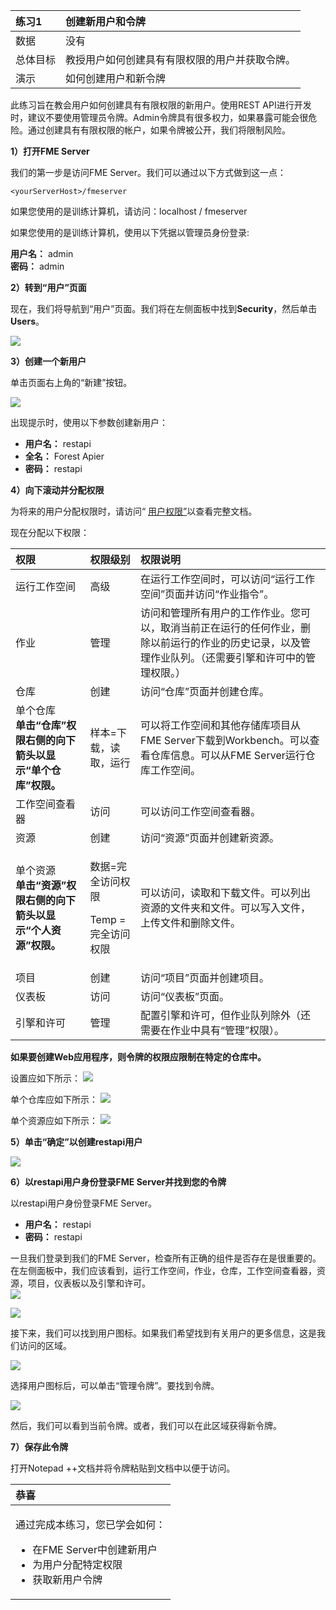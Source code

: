 |  练习1 |  创建新用户和令牌 |
| :--- | :--- |
| 数据 | 没有 |
| 总体目标 | 教授用户如何创建具有有限权限的用户并获取令牌。 |
| 演示 | 如何创建用户和新令牌 |

此练习旨在教会用户如何创建具有有限权限的新用户。使用REST API进行开发时，建议不要使用管理员令牌。Admin令牌具有很多权力，如果暴露可能会很危险。通过创建具有有限权限的帐户，如果令牌被公开，我们将限制风险。

  
**1）打开FME Server**

我们的第一步是访问FME Server。我们可以通过以下方式做到这一点：

```text
<yourServerHost>/fmeserver
```

如果您使用的是训练计算机，请访问：localhost / fmeserver

如果您使用的是训练计算机，使用以下凭据以管理员身份登录:

**用户名：** admin  
 **密码：** admin

  
**2）转到“用户”页面**

现在，我们将导航到“用户”页面。我们将在左侧面板中找到**Security**，然后单击**Users**。

[![](../.gitbook/assets/image1.3.1.users.png)](https://github.com/xuhengxx/FMETraining-1/tree/b47e2c2ddcf98cce07f6af233242f0087d2d374d/FMESERVER_RESTAPI1Overview/Images/image1.3.1.Users.png)

  
**3）创建一个新用户**

单击页面右上角的“新建”按钮。

[![](../.gitbook/assets/image1.3.2.newuser.png)](https://github.com/xuhengxx/FMETraining-1/tree/b47e2c2ddcf98cce07f6af233242f0087d2d374d/FMESERVER_RESTAPI1Overview/Images/image1.3.2.NewUser.png)

出现提示时，使用以下参数创建新用户：

* **用户名：** restapi
* **全名：** Forest Apier
* **密码：** restapi

  
**4）向下滚动并分配权限**

为将来的用户分配权限时，请访问“ [用户权限”](http://docs.safe.com/fme/2018.1/html/FME_Server_Documentation/Content/WebUI/Roles.htm)以查看完整文档。

现在分配以下权限：

<table>
  <thead>
    <tr>
      <th style="text-align:left">权限</th>
      <th style="text-align:left">权限级别</th>
      <th style="text-align:left">权限说明</th>
    </tr>
  </thead>
  <tbody>
    <tr>
      <td style="text-align:left">运行工作空间</td>
      <td style="text-align:left">高级</td>
      <td style="text-align:left">在运行工作空间时，可以访问“运行工作空间”页面并访问“作业指令”。</td>
    </tr>
    <tr>
      <td style="text-align:left">作业</td>
      <td style="text-align:left">管理</td>
      <td style="text-align:left">访问和管理所有用户的工作作业。您可以，取消当前正在运行的任何作业，删除以前运行的作业的历史记录，以及管理作业队列。（还需要引擎和许可中的管理权限。）</td>
    </tr>
    <tr>
      <td style="text-align:left">仓库</td>
      <td style="text-align:left">创建</td>
      <td style="text-align:left">访问“仓库”页面并创建仓库。</td>
    </tr>
    <tr>
      <td style="text-align:left">单个仓库
        <br /> <b>单击“仓库”权限右侧的向下箭头以显示“单个仓库”权限。</b>
      </td>
      <td style="text-align:left">样本=下载，读取，运行</td>
      <td style="text-align:left">可以将工作空间和其他存储库项目从FME Server下载到Workbench。可以查看仓库信息。可以从FME Server运行仓库工作空间。</td>
    </tr>
    <tr>
      <td style="text-align:left">工作空间查看器</td>
      <td style="text-align:left">访问</td>
      <td style="text-align:left">可以访问工作空间查看器。</td>
    </tr>
    <tr>
      <td style="text-align:left">资源</td>
      <td style="text-align:left">创建</td>
      <td style="text-align:left">访问“资源”页面并创建新资源。</td>
    </tr>
    <tr>
      <td style="text-align:left">单个资源
        <br /> <b>单击“资源”权限右侧的向下箭头以显示“个人资源”权限。</b>
      </td>
      <td style="text-align:left">
        <p>数据=完全访问权限</p>
        <p>Temp =完全访问权限</p>
      </td>
      <td style="text-align:left">可以访问，读取和下载文件。可以列出资源的文件夹和文件。可以写入文件，上传文件和删除文件。</td>
    </tr>
    <tr>
      <td style="text-align:left">项目</td>
      <td style="text-align:left">创建</td>
      <td style="text-align:left">访问“项目”页面并创建项目。</td>
    </tr>
    <tr>
      <td style="text-align:left">仪表板</td>
      <td style="text-align:left">访问</td>
      <td style="text-align:left">访问“仪表板”页面。</td>
    </tr>
    <tr>
      <td style="text-align:left">引擎和许可</td>
      <td style="text-align:left">管理</td>
      <td style="text-align:left">配置引擎和许可，但作业队列除外（还需要在作业中具有“管理”权限）。</td>
    </tr>
  </tbody>
</table>

**如果要创建Web应用程序，则令牌的权限应限制在特定的仓库中。**

设置应如下所示： [![](../.gitbook/assets/image1.3.3.permissions.png)](https://github.com/xuhengxx/FMETraining-1/tree/b47e2c2ddcf98cce07f6af233242f0087d2d374d/FMESERVER_RESTAPI1Overview/Images/image1.3.3.Permissions.png)

单个仓库应如下所示： [![](../.gitbook/assets/image1.3.4.individual.png)](https://github.com/xuhengxx/FMETraining-1/tree/b47e2c2ddcf98cce07f6af233242f0087d2d374d/FMESERVER_RESTAPI1Overview/Images/image1.3.4.Individual.png)

单个资源应如下所示： [![](../.gitbook/assets/image1.3.4a.resources.png)](https://github.com/xuhengxx/FMETraining-1/tree/b47e2c2ddcf98cce07f6af233242f0087d2d374d/FMESERVER_RESTAPI1Overview/Images/image1.3.4a.Resources.png)

  
**5）单击“确定”以创建restapi用户**

[![](../.gitbook/assets/image1.3.5.createuser.png)](https://github.com/xuhengxx/FMETraining-1/tree/b47e2c2ddcf98cce07f6af233242f0087d2d374d/FMESERVER_RESTAPI1Overview/Images/image1.3.5.CreateUser.png)

  
**6）以restapi用户身份登录FME Server并找到您的令牌**

以restapi用户身份登录FME Server。  


* **用户名：** restapi
* **密码：** restapi

一旦我们登录到我们的FME Server，检查所有正确的组件是否存在是很重要的。 在左侧面板中，我们应该看到，运行工作空间，作业，仓库，工作空间查看器，资源，项目，仪表板以及引擎和许可。  
 [![](../.gitbook/assets/image1.3.5a.permissions.png)](https://github.com/xuhengxx/FMETraining-1/tree/b47e2c2ddcf98cce07f6af233242f0087d2d374d/FMESERVER_RESTAPI1Overview/Images/image1.3.5a.Permissions.png)  
  
  
  


[![](../.gitbook/assets/image1.3.6.newuser.png)](https://github.com/xuhengxx/FMETraining-1/tree/b47e2c2ddcf98cce07f6af233242f0087d2d374d/FMESERVER_RESTAPI1Overview/Images/image1.3.6.NewUser.png)

接下来，我们可以找到用户图标。如果我们希望找到有关用户的更多信息，这是我们访问的区域。

[![](../.gitbook/assets/image1.3.7.managetoken.png)](https://github.com/xuhengxx/FMETraining-1/tree/b47e2c2ddcf98cce07f6af233242f0087d2d374d/FMESERVER_RESTAPI1Overview/Images/image1.3.7.ManageToken.png)

选择用户图标后，可以单击“管理令牌”。要找到令牌。

[![](../.gitbook/assets/image1.3.8.viewtoken.png)](https://github.com/xuhengxx/FMETraining-1/tree/b47e2c2ddcf98cce07f6af233242f0087d2d374d/FMESERVER_RESTAPI1Overview/Images/image1.3.8.ViewToken.png)

然后，我们可以看到当前令牌。或者，我们可以在此区域获得新令牌。

  
**7）保存此令牌**

打开Notepad ++文档并将令牌粘贴到文档中以便于访问。

<table>
  <thead>
    <tr>
      <th style="text-align:left">恭喜</th>
    </tr>
  </thead>
  <tbody>
    <tr>
      <td style="text-align:left">
        <p>通过完成本练习，您已学会如何：
          <br />
        </p>
        <ul>
          <li>在FME Server中创建新用户</li>
          <li>为用户分配特定权限</li>
          <li>获取新用户令牌</li>
        </ul>
      </td>
    </tr>
  </tbody>
</table>

